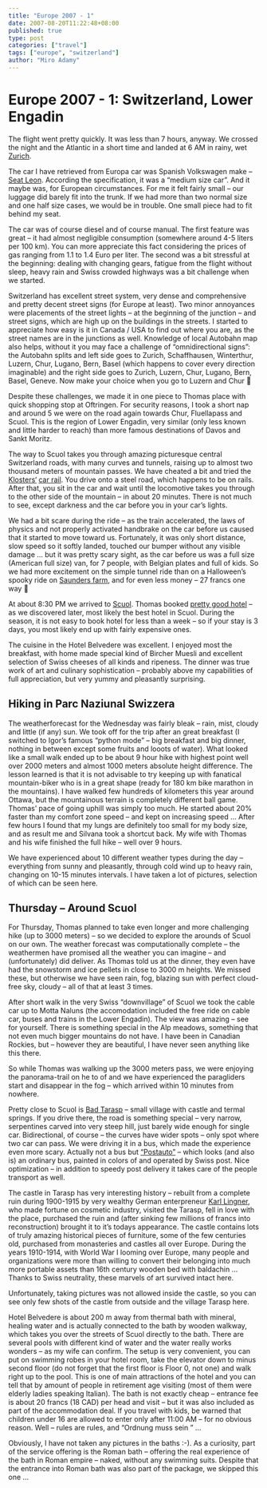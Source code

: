 ```yaml
---
title: "Europe 2007 - 1"
date: 2007-08-20T11:22:48+08:00
published: true
type: post
categories: ["travel"]
tags: ["europe", "switzerland"]
author: "Miro Adamy"
---
```


# Europe 2007 - 1: Switzerland, Lower Engadin

The flight went pretty quickly. It was less than 7 hours, anyway. We crossed the night and the Atlantic in a short time and landed at 6 AM in rainy, wet [Zurich](http://en.wikipedia.org/wiki/Z%C3%BCrich).

The car I have retrieved from Europa car was Spanish Volkswagen make – [Seat Leon](http://en.wikipedia.org/wiki/SEAT_Le%C3%B3n). According the specification, it was a “medium size car”. And it maybe was, for European circumstances. For me it felt fairly small – our luggage did barely fit into the trunk. If we had more than two normal size and one half size cases, we would be in trouble. One small piece had to fit behind my seat.

The car was of course diesel and of course manual. The first feature was great – it had almost negligible consumption (somewhere around 4-5 liters per 100 km). You can more appreciate this fact considering the prices of gas ranging from 1.1 to 1.4 Euro per liter. The second was a bit stressful at the beginning: dealing with changing gears, fatigue from the flight without sleep, heavy rain and Swiss crowded highways was a bit challenge when we started.

Switzerland has excellent street system, very dense and comprehensive and pretty decent street signs (for Europe at least). Two minor annoyances were placements of the street lights – at the beginning of the junction – and street signs, which are high up on the buildings in the streets. I started to appreciate how easy is it in Canada / USA to find out where you are, as the street names are in the junctions as well. Knowledge of local Autobahn map also helps, without it you may face a challenge of “omnidirectional signs”: the Autobahn splits and left side goes to Zurich, Schaffhausen, Winterthur, Luzern, Chur, Lugano, Bern, Basel (which happens to cover every direction imaginable) and the right side goes to Zurich, Luzern, Chur, Lugano, Bern, Basel, Geneve. Now make your choice when you go to Luzern and Chur 🙂

Despite these challenges, we made it in one piece to Thomas place with quick shopping stop at Oftringen. For security reasons, I took a short nap and around 5 we were on the road again towards Chur, Fluellapass and Scuol. This is the region of Lower Engadin, very similar (only less known and little harder to reach) than more famous destinations of Davos and Sankt Moritz.

The way to Scuol takes you through amazing picturesque central Switzerland roads, with many curves and tunnels, raising up to almost two thousand meters of mountain passes. We have cheated a bit and tried the [Klosters‘](http://www.klosters.ch/) [car rail](https://www.rhb.ch/en/car-transporter). You drive onto a steel road, which happens to be on rails. After that, you sit in the car and wait until the locomotive takes you through to the other side of the mountain – in about 20 minutes. There is not much to see, except darkness and the car before you in your car’s lights.

We had a bit scare during the ride – as the train accelerated, the laws of physics and not properly activated handbrake on the car before us caused that it started to move toward us. Fortunately, it was only short distance, slow speed so it softly landed, touched our bumper without any visible damage … but it was pretty scary sight, as the car before us was a full size (American full size) van, for 7 people, with Belgian plates and full of kids. So we had more excitement on the simple tunnel ride than on a Halloween’s spooky ride on [Saunders farm](http://www.saundersfarm.com/), and for even less money – 27 francs one way 🙂

At about 8:30 PM we arrived to [Scuol](https://scuol-zernez.engadin.com/en). Thomas booked [pretty good hotel](https://www.belvedere-scuol.ch/) – as we discovered later, most likely the best hotel in Scuol. During the season, it is not easy to book hotel for less than a week – so if your stay is 3 days, you most likely end up with fairly expensive ones.

The cuisine in the Hotel Belvedere was excellent. I enjoyed most the breakfast, with home made special kind of Bircher Muesli and excellent selection of Swiss cheeses of all kinds and ripeness. The dinner was true work of art and culinary sophistication – probably above my capabilities of full appreciation, but very yummy and pleasantly surprising.

## Hiking in Parc Naziunal Swizzera

The weatherforecast for the Wednesday was fairly bleak – rain, mist, cloudy and little (if any) sun. We took off for the trip after an great breakfast (I switched to Igor’s famous “python mode” – big breakfast and big dinner, nothing in between except some fruits and looots of water). What looked like a small walk ended up to be about 9 hour hike with highest point well over 2000 meters and almost 1000 meters absolute height difference. The lesson learned is that it is not advisable to try keeping up with fanatical mountain-biker who is in a great shape (ready for 180 km bike marathon in the mountains). I have walked few hundreds of kilometers this year around Ottawa, but the mountainous terrain is completely different ball game. Thomas’ pace of going uphill was simply too much. He started about 20% faster than my comfort zone speed – and kept on increasing speed … After few hours I found that my lungs are definitely too small for my body size, and as result me and Silvana took a shortcut back. My wife with Thomas and his wife finished the full hike – well over 9 hours.

We have experienced about 10 different weather types during the day – everything from sunny and pleasantly, through cold wind up to heavy rain, changing on 10-15 minutes intervals. I have taken a lot of pictures, selection of which can be seen here.

## Thursday – Around Scuol

For Thursday, Thomas planned to take even longer and more challenging hike (up to 3000 meters) – so we decided to explore the arounds of Scuol on our own. The weather forecast was computationally complete – the weathermen have promised all the weather you can imagine – and (unfortunately) did deliver. As Thomas told us at the dinner, they even have had the snowstorm and ice pellets in close to 3000 m heights. We missed these, but otherwise we have seen rain, fog, blazing sun with perfect cloud-free sky, cloudy – all of that at least 3 times.

After short walk in the very Swiss “downvillage” of Scuol we took the cable car up to Motta Naluns (the accomodation included the free ride on cable car, buses and trains in the Lower Engadin). The view was amazing – see for yourself. There is something special in the Alp meadows, something that not even much bigger mountains do not have. I have been in Canadian Rockies, but – however they are beautiful, I have never seen anything like this there.

So while Thomas was walking up the 3000 meters pass, we were enjoying the panorama-trail on he to of and we have experienced the paragliders start and disappear in the fog – which arrived within 10 minutes from nowhere.

Pretty close to Scuol is [Bad Tarasp](http://en.wikipedia.org/wiki/Tarasp) – small village with castle and termal springs. If you drive there, the road is something special – very narrow, serpentines carved into very steep hill, just barely wide enough for single car. Bidirectional, of course – the curves have wider spots – only spot where two car can pass. We were driving it in a bus, which made the experience even more scary. Actually not a bus but [“Postauto”](https://www.postauto.ch/) – which looks (and also is) an ordinary bus, painted in colors of and operated by Swiss post. Nice optimization – in addition to speedy post delivery it takes care of the people transport as well.


The castle in Tarasp has very interesting history – rebuilt from a complete ruin during 1900-1915 by very wealthy German enterpreneur [Karl Lingner](http://de.wikipedia.org/wiki/Karl_August_Lingner), who made fortune on cosmetic industry, visited the Tarasp, fell in love with the place, purchased the ruin and (after sinking few millions of francs into reconstruction) brought it to it’s todays appearance. The castle contains lots of truly amazing historical pieces of furniture, some of the few centuries old, purchased from monasteries and castles all over Europe. During the years 1910-1914, with World War I looming over Europe, many people and organizations were more than willing to convert their belonging into much more portable assets than 16th century wooden bed with baldachin … Thanks to Swiss neutrality, these marvels of art survived intact here.

Unfortunately, taking pictures was not allowed inside the castle, so you can see only few shots of the castle from outside and the village Tarasp here.

Hotel Belvedere is about 200 m away from thermal bath with mineral, healing water and is actually connected to the bath by wooden walkway, which takes you over the streets of Scuol directly to the bath. There are several pools with different kind of water and the water really works wonders – as my wife can confirm. The setup is very convenient, you can put on swimming robes in your hotel room, take the elevator down to minus second floor (do not forget that the first floor is Floor 0, not one) and walk right up to the pool. This is one of main attractions of the hotel and you can tell that by amount of people in retirement age visiting (most of them were elderly ladies speaking Italian). The bath is not exactly cheap – entrance fee is about 20 francs (18 CAD) per head and visit – but it was also included as part of the accommodation deal. If you travel with kids, be warned that children under 16 are allowed to enter only after 11:00 AM – for no obvious reason. Well – rules are rules, and “Ordnung muss sein ” ...

Obviously, I have not taken any pictures in the baths :-). As a curiosity, part of the service offering is the Roman bath – offering the real experience of the bath in Roman empire – naked, without any swimming suits. Despite that the entrance into Roman bath was also part of the package, we skipped this one ...
